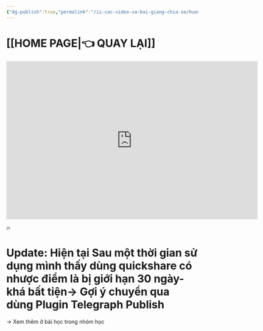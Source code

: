 ```yaml
---
{"dg-publish":true,"permalink":"/ii-cac-video-va-bai-giang-chia-se/huong-dan-chia-se-file-va-lay-file-duoc-chia-se-o-obsidian/","dgPassFrontmatter":true,"created":"","updated":""}
---
```


# [[HOME PAGE\|👈 QUAY LẠI]]
<iframe width="660" height="415" src="https://www.youtube.com/embed/OG3ZutPNDb8" title="YouTube video player" frameborder="0" allow="accelerometer; autoplay; clipboard-write; encrypted-media; gyroscope; picture-in-picture; web-share" allowfullscreen></iframe>

🔥
# Update: Hiện tại Sau một thời gian sử dụng mình thấy dùng quickshare có nhược điểm là bị giới hạn 30 ngày- khá bất tiện-> Gợi ý chuyển qua dùng Plugin Telegraph Publish 
-> Xem thêm ở bài học trong nhóm học
